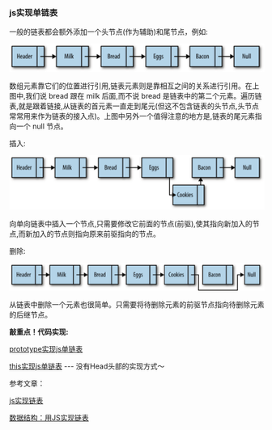 ### js实现单链表

一般的链表都会额外添加一个头节点(作为辅助)和尾节点，例如:

![linklist](./images/链表/single.png)

数组元素靠它们的位置进行引用,链表元素则是靠相互之间的关系进行引用。在上图中,我们说 bread 跟在 milk 后面,而不说 bread 是链表中的第二个元素。遍历链表,就是跟着链接,从链表的首元素一直走到尾元(但这不包含链表的头节点,头节点常常用来作为链表的接入点)。上图中另外一个值得注意的地方是,链表的尾元素指向一个 null 节点。

插入:

![insert](./images/链表/insert.png)

向单向链表中插入一个节点,只需要修改它前面的节点(前驱),使其指向新加入的节点,而新加入的节点则指向原来前驱指向的节点。

删除:

![delete](./images/链表/delete.png)

从链表中删除一个元素也很简单。只需要将待删除元素的前驱节点指向待删除元素的后继节点。

**敲重点！代码实现:**

[prototype实现js单链表](./codes/链表/prototype实现js单链表.html)

[this实现js单链表](./codes/链表/this实现js单链表.html) --- 没有Head头部的实现方式～

参考文章：

  [js实现链表](https://www.cnblogs.com/EganZhang/p/6594830.html)

  [数据结构：用JS实现链表](https://blog.csdn.net/weixin_38181873/article/details/78153779)